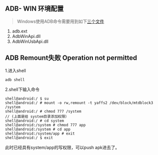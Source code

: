 
## ADB- WIN 环境配置
> Windows使用ADB命令需要用到如下[三个文件](../Res/Tools_0x1.1_adb_win资源.zip)

1. adb.ext
2. AdbWinApi.dll
3. AdbWinUsbApi.dll

## ADB Remount失败 Operation not permitted
1.进入shell

`adb shell`

2.shell下输入命令
 
```
shell@android:/ $ su
shell@android:/ # mount -o rw,remount -t yaffs2 /dev/block/mtdblock3 /system
shell@android:/ # chmod 777 /system 
// (上面是给 system目录添加权限）
shell@android:/ # cd system
shell@android:/system # chmod 777 app
shell@android:/system # cd app
shell@android:/system/app # exit
shell@android:/ $ exit
```
此时已经具有system/app的写权限，可以push apk进去了。